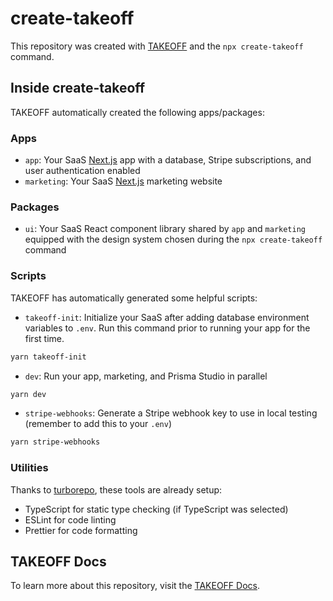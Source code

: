 # create-takeoff

This repository was created with [TAKEOFF](https://takeoff.durk.dev.com) and the `npx create-takeoff` command.

## Inside create-takeoff

TAKEOFF automatically created the following apps/packages:

### Apps

- `app`: Your SaaS [Next.js](https://nextjs.org) app with a database, Stripe subscriptions, and user authentication enabled
- `marketing`: Your SaaS [Next.js](https://nextjs.org) marketing website

### Packages

- `ui`: Your SaaS React component library shared by `app` and `marketing` equipped with the design system chosen during the `npx create-takeoff` command

### Scripts

TAKEOFF has automatically generated some helpful scripts:

- `takeoff-init`: Initialize your SaaS after adding database environment variables to `.env`. Run this command prior to running your app for the first time.

```bash
yarn takeoff-init
```

- `dev`: Run your app, marketing, and Prisma Studio in parallel

```bash
yarn dev
```

- `stripe-webhooks`: Generate a Stripe webhook key to use in local testing (remember to add this to your `.env`)

```bash
yarn stripe-webhooks
```

### Utilities

Thanks to [turborepo](https://turborepo.org/), these tools are already setup:

- TypeScript for static type checking (if TypeScript was selected)
- ESLint for code linting
- Prettier for code formatting

## TAKEOFF Docs

To learn more about this repository, visit the [TAKEOFF Docs](https://takeoff-docs.durk.dev).
